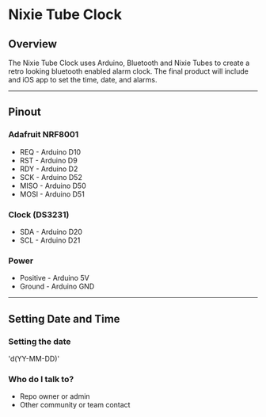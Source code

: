 # Nixie Tube Clock #


## Overview ##

The Nixie Tube Clock uses Arduino, Bluetooth and Nixie Tubes to create a retro looking bluetooth enabled alarm clock.
The final product will include and iOS app to set the time, date, and alarms.

---

## Pinout ##

### Adafruit NRF8001 ###

* REQ - Arduino D10
* RST - Arduino D9
* RDY - Arduino D2
* SCK - Arduino D52
* MISO - Arduino D50
* MOSI - Arduino D51

### Clock (DS3231) ###

* SDA - Arduino D20
* SCL - Arduino D21

### Power ###

* Positive - Arduino 5V
* Ground - Arduino GND

---

## Setting Date and Time ##

### Setting the date ###

'd(YY-MM-DD)'


### Who do I talk to? ###

* Repo owner or admin
* Other community or team contact